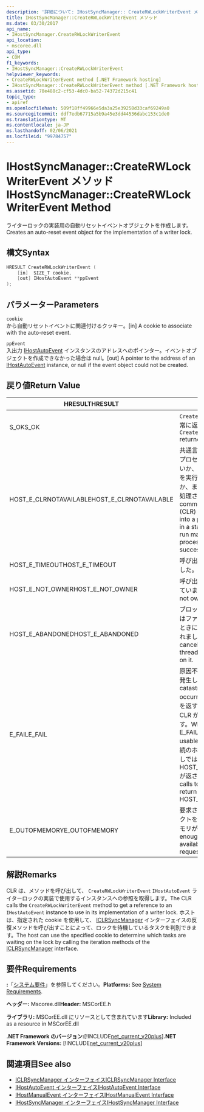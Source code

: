 ```yaml
---
description: '詳細について: IHostSyncManager:: CreateRWLockWriterEvent メソッド'
title: IHostSyncManager::CreateRWLockWriterEvent メソッド
ms.date: 03/30/2017
api_name:
- IHostSyncManager.CreateRWLockWriterEvent
api_location:
- mscoree.dll
api_type:
- COM
f1_keywords:
- IHostSyncManager::CreateRWLockWriterEvent
helpviewer_keywords:
- CreateRWLockWriterEvent method [.NET Framework hosting]
- IHostSyncManager::CreateRWLockWriterEvent method [.NET Framework hosting]
ms.assetid: 70e488c2-cf53-4dc0-ba52-74372d215c41
topic_type:
- apiref
ms.openlocfilehash: 509f18ff49966e5da3a25e39258d33caf69249a0
ms.sourcegitcommit: ddf7edb67715a5b9a45e3dd44536dabc153c1de0
ms.translationtype: MT
ms.contentlocale: ja-JP
ms.lasthandoff: 02/06/2021
ms.locfileid: "99784757"
---
```

# <a name="ihostsyncmanagercreaterwlockwriterevent-method"></a><span data-ttu-id="3f76c-103">IHostSyncManager::CreateRWLockWriterEvent メソッド</span><span class="sxs-lookup"><span data-stu-id="3f76c-103">IHostSyncManager::CreateRWLockWriterEvent Method</span></span>

<span data-ttu-id="3f76c-104">ライターロックの実装用の自動リセットイベントオブジェクトを作成します。</span><span class="sxs-lookup"><span data-stu-id="3f76c-104">Creates an auto-reset event object for the implementation of a writer lock.</span></span>  
  
## <a name="syntax"></a><span data-ttu-id="3f76c-105">構文</span><span class="sxs-lookup"><span data-stu-id="3f76c-105">Syntax</span></span>  
  
```cpp  
HRESULT CreateRWLockWriterEvent (  
    [in]  SIZE_T cookie,  
    [out] IHostAutoEvent **ppEvent  
);  
```  
  
## <a name="parameters"></a><span data-ttu-id="3f76c-106">パラメーター</span><span class="sxs-lookup"><span data-stu-id="3f76c-106">Parameters</span></span>  

 `cookie`  
 <span data-ttu-id="3f76c-107">から自動リセットイベントに関連付けるクッキー。</span><span class="sxs-lookup"><span data-stu-id="3f76c-107">[in] A cookie to associate with the auto-reset event.</span></span>  
  
 `ppEvent`  
 <span data-ttu-id="3f76c-108">入出力 [IHostAutoEvent](ihostautoevent-interface.md) インスタンスのアドレスへのポインター。イベントオブジェクトを作成できなかった場合は null。</span><span class="sxs-lookup"><span data-stu-id="3f76c-108">[out] A pointer to the address of an [IHostAutoEvent](ihostautoevent-interface.md) instance, or null if the event object could not be created.</span></span>  
  
## <a name="return-value"></a><span data-ttu-id="3f76c-109">戻り値</span><span class="sxs-lookup"><span data-stu-id="3f76c-109">Return Value</span></span>  
  
|<span data-ttu-id="3f76c-110">HRESULT</span><span class="sxs-lookup"><span data-stu-id="3f76c-110">HRESULT</span></span>|<span data-ttu-id="3f76c-111">説明</span><span class="sxs-lookup"><span data-stu-id="3f76c-111">Description</span></span>|  
|-------------|-----------------|  
|<span data-ttu-id="3f76c-112">S_OK</span><span class="sxs-lookup"><span data-stu-id="3f76c-112">S_OK</span></span>|<span data-ttu-id="3f76c-113">`CreateRWLockWriterEvent` 正常に返されました。</span><span class="sxs-lookup"><span data-stu-id="3f76c-113">`CreateRWLockWriterEvent` returned successfully.</span></span>|  
|<span data-ttu-id="3f76c-114">HOST_E_CLRNOTAVAILABLE</span><span class="sxs-lookup"><span data-stu-id="3f76c-114">HOST_E_CLRNOTAVAILABLE</span></span>|<span data-ttu-id="3f76c-115">共通言語ランタイム (CLR) がプロセスに読み込まれていないか、CLR がマネージコードを実行できない状態であるか、または呼び出しが正常に処理されていません。</span><span class="sxs-lookup"><span data-stu-id="3f76c-115">The common language runtime (CLR) has not been loaded into a process, or the CLR is in a state in which it cannot run managed code or process the call successfully.</span></span>|  
|<span data-ttu-id="3f76c-116">HOST_E_TIMEOUT</span><span class="sxs-lookup"><span data-stu-id="3f76c-116">HOST_E_TIMEOUT</span></span>|<span data-ttu-id="3f76c-117">呼び出しがタイムアウトしました。</span><span class="sxs-lookup"><span data-stu-id="3f76c-117">The call timed out.</span></span>|  
|<span data-ttu-id="3f76c-118">HOST_E_NOT_OWNER</span><span class="sxs-lookup"><span data-stu-id="3f76c-118">HOST_E_NOT_OWNER</span></span>|<span data-ttu-id="3f76c-119">呼び出し元がロックを所有していません。</span><span class="sxs-lookup"><span data-stu-id="3f76c-119">The caller does not own the lock.</span></span>|  
|<span data-ttu-id="3f76c-120">HOST_E_ABANDONED</span><span class="sxs-lookup"><span data-stu-id="3f76c-120">HOST_E_ABANDONED</span></span>|<span data-ttu-id="3f76c-121">ブロックされたスレッドまたはファイバーが待機しているときに、イベントが取り消されました。</span><span class="sxs-lookup"><span data-stu-id="3f76c-121">An event was canceled while a blocked thread or fiber was waiting on it.</span></span>|  
|<span data-ttu-id="3f76c-122">E_FAIL</span><span class="sxs-lookup"><span data-stu-id="3f76c-122">E_FAIL</span></span>|<span data-ttu-id="3f76c-123">原因不明の致命的なエラーが発生しました。</span><span class="sxs-lookup"><span data-stu-id="3f76c-123">An unknown catastrophic failure occurred.</span></span> <span data-ttu-id="3f76c-124">メソッドが E_FAIL を返すと、そのプロセス内で CLR が使用できなくなります。</span><span class="sxs-lookup"><span data-stu-id="3f76c-124">When a method returns E_FAIL, the CLR is no longer usable within the process.</span></span> <span data-ttu-id="3f76c-125">後続のホストメソッドの呼び出しでは HOST_E_CLRNOTAVAILABLE が返されます。</span><span class="sxs-lookup"><span data-stu-id="3f76c-125">Subsequent calls to hosting methods return HOST_E_CLRNOTAVAILABLE.</span></span>|  
|<span data-ttu-id="3f76c-126">E_OUTOFMEMORY</span><span class="sxs-lookup"><span data-stu-id="3f76c-126">E_OUTOFMEMORY</span></span>|<span data-ttu-id="3f76c-127">要求されたイベントオブジェクトを作成するのに十分なメモリがありませんでした。</span><span class="sxs-lookup"><span data-stu-id="3f76c-127">Not enough memory was available to create the requested event object.</span></span>|  
  
## <a name="remarks"></a><span data-ttu-id="3f76c-128">解説</span><span class="sxs-lookup"><span data-stu-id="3f76c-128">Remarks</span></span>  

 <span data-ttu-id="3f76c-129">CLR は、メソッドを呼び出して、 `CreateRWLockWriterEvent` `IHostAutoEvent` ライターロックの実装で使用するインスタンスへの参照を取得します。</span><span class="sxs-lookup"><span data-stu-id="3f76c-129">The CLR calls the `CreateRWLockWriterEvent` method to get a reference to an `IHostAutoEvent` instance to use in its implementation of a writer lock.</span></span> <span data-ttu-id="3f76c-130">ホストは、指定された cookie を使用して、 [ICLRSyncManager](iclrsyncmanager-interface.md) インターフェイスの反復メソッドを呼び出すことによって、ロックを待機しているタスクを判別できます。</span><span class="sxs-lookup"><span data-stu-id="3f76c-130">The host can use the specified cookie to determine which tasks are waiting on the lock by calling the iteration methods of the [ICLRSyncManager](iclrsyncmanager-interface.md) interface.</span></span>  
  
## <a name="requirements"></a><span data-ttu-id="3f76c-131">要件</span><span class="sxs-lookup"><span data-stu-id="3f76c-131">Requirements</span></span>  

 <span data-ttu-id="3f76c-132">**:**「[システム要件](../../get-started/system-requirements.md)」を参照してください。</span><span class="sxs-lookup"><span data-stu-id="3f76c-132">**Platforms:** See [System Requirements](../../get-started/system-requirements.md).</span></span>  
  
 <span data-ttu-id="3f76c-133">**ヘッダー:** Mscoree.dll</span><span class="sxs-lookup"><span data-stu-id="3f76c-133">**Header:** MSCorEE.h</span></span>  
  
 <span data-ttu-id="3f76c-134">**ライブラリ:** MSCorEE.dll にリソースとして含まれています</span><span class="sxs-lookup"><span data-stu-id="3f76c-134">**Library:** Included as a resource in MSCorEE.dll</span></span>  
  
 <span data-ttu-id="3f76c-135">**.NET Framework のバージョン:**[!INCLUDE[net_current_v20plus](../../../../includes/net-current-v20plus-md.md)]</span><span class="sxs-lookup"><span data-stu-id="3f76c-135">**.NET Framework Versions:** [!INCLUDE[net_current_v20plus](../../../../includes/net-current-v20plus-md.md)]</span></span>  
  
## <a name="see-also"></a><span data-ttu-id="3f76c-136">関連項目</span><span class="sxs-lookup"><span data-stu-id="3f76c-136">See also</span></span>

- [<span data-ttu-id="3f76c-137">ICLRSyncManager インターフェイス</span><span class="sxs-lookup"><span data-stu-id="3f76c-137">ICLRSyncManager Interface</span></span>](iclrsyncmanager-interface.md)
- [<span data-ttu-id="3f76c-138">IHostAutoEvent インターフェイス</span><span class="sxs-lookup"><span data-stu-id="3f76c-138">IHostAutoEvent Interface</span></span>](ihostautoevent-interface.md)
- [<span data-ttu-id="3f76c-139">IHostManualEvent インターフェイス</span><span class="sxs-lookup"><span data-stu-id="3f76c-139">IHostManualEvent Interface</span></span>](ihostmanualevent-interface.md)
- [<span data-ttu-id="3f76c-140">IHostSyncManager インターフェイス</span><span class="sxs-lookup"><span data-stu-id="3f76c-140">IHostSyncManager Interface</span></span>](ihostsyncmanager-interface.md)
